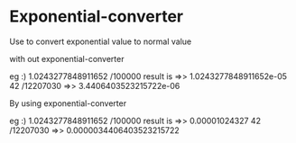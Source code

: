 # Exponential-converter

Use to convert exponential value to normal value 


with out exponential-converter


eg :)
    1.0243277848911652 /100000 result is =>> 1.0243277848911652e-05
    42 /12207030 =>> 3.4406403523215722e-06
    
    
    
    
By using exponential-converter

eg :)
    1.0243277848911652 /100000 result is =>> 0.00001024327
     42 /12207030 =>> 0.0000034406403523215722
    
    
